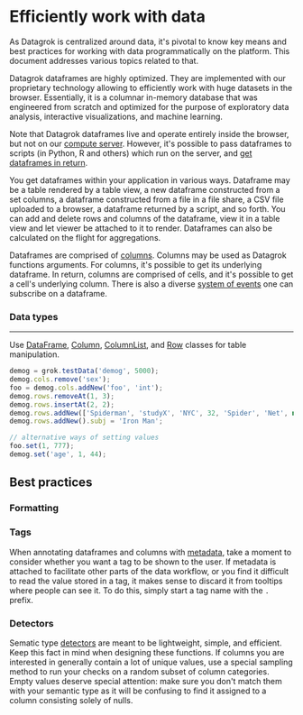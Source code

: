 <!-- TITLE: Efficiently work with data -->

# Efficiently work with data

As Datagrok is centralized around data, it's pivotal to know key means and best practices for
working with data programmatically on the platform. This document addresses various topics related
to that.

Datagrok dataframes are highly optimized. They are implemented with our proprietary technology allowing
to efficiently work with huge datasets in the browser. Essentially, it is a columnar in-memory database that was
engineered from scratch and optimized for the purpose of exploratory data analysis, interactive visualizations,
and machine learning.

Note that Datagrok dataframes live and operate entirely inside the browser, but not on our
[compute server](../admin/compute-vm.md).
However, it's possible to pass dataframes to scripts (in Python, R and others) which run on the server,
and [get dataframes in return](#computations). 

You get dataframes within your application in various ways. Dataframe may be a table rendered by a table view,
a new dataframe constructed from a set columns, a dataframe constructed from a file in a file share, a CSV file
uploaded to a browser, a dataframe returned by a script, and so forth. You can add and delete rows and columns of
the dataframe, view it in a table view and let viewer be attached to it to render. Dataframes can also be calculated
on the flight for aggregations.

Dataframes are comprised of [columns](). Columns may be used as Datagrok functions arguments. For columns, it's
possible to get its underlying dataframe. In return, columns are comprised of cells, and it's possible to get a cell's
underlying column. There is also a diverse [system of events](https://datagrok.ai/js-api/classes/dg.dataframe) one can
subscribe on a dataframe.

### Data types


---------------------------------------------


Use [DataFrame](/js-api/classes/dg.dataframe), [Column](/js-api/classes/dg.column), [ColumnList](/js-api/classes/dg.columnlist), 
and [Row](/js-api/classes/dg.row) classes for table manipulation.

```javascript
demog = grok.testData('demog', 5000);
demog.cols.remove('sex');
foo = demog.cols.addNew('foo', 'int');
demog.rows.removeAt(1, 3);
demog.rows.insertAt(2, 2);
demog.rows.addNew(['Spiderman', 'studyX', 'NYC', 32, 'Spider', 'Net', new Date(2020), 180, 80, 666]);
demog.rows.addNew().subj = 'Iron Man';

// alternative ways of setting values
foo.set(1, 777);
demog.set('age', 1, 44);

``` 


## Best practices

<!--
- use special data structures for high-performance tasks
- formatting in visualizations
- tags in dataframes, detectors
-->

### Formatting

### Tags

When annotating dataframes and columns with [metadata](../../discover/tags.md),
take a moment to consider whether you want a tag to be shown to the user. If
metadata is attached to facilitate other parts of the data workflow, or you find
it difficult to read the value stored in a tag, it makes sense to discard it
from tooltips where people can see it. To do this, simply start a tag name with
the `.` prefix.

### Detectors

Sematic type [detectors](define-semantic-type-detectors.md) are meant to be lightweight,
simple, and efficient. Keep this fact in mind when designing these functions. If
columns you are interested in generally contain a lot of unique values, use a
special sampling method to run your checks on a random subset of column
categories. Empty values deserve special attention: make sure you don't match
them with your semantic type as it will be confusing to find it assigned to a
column consisting solely of nulls.

